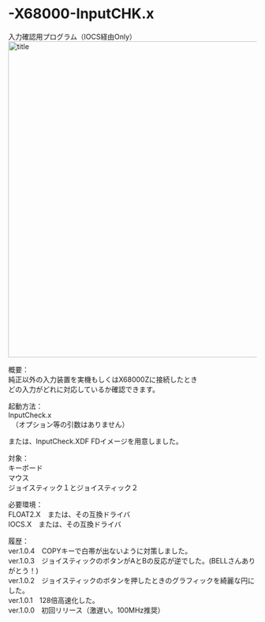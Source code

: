 # -X68000-InputCHK.x  
入力確認用プログラム（IOCS経由Only）  
 <img width="640" alt="title" src="../../../X68000/blob/master/Material/202403190013560842.png">

概要：  
純正以外の入力装置を実機もしくはX68000Zに接続したとき  
どの入力がどれに対応しているか確認できます。  

起動方法：  
InputCheck.x  
　（オプション等の引数はありません）  

または、InputCheck.XDF FDイメージを用意しました。  

対象：  
キーボード  
マウス  
ジョイスティック１とジョイスティック２  

必要環境：  
FLOAT2.X　または、その互換ドライバ  
IOCS.X　または、その互換ドライバ  

履歴：  
ver.1.0.4　COPYキーで白帯が出ないように対策しました。  
ver.1.0.3　ジョイスティックのボタンがAとBの反応が逆でした。(BELLさんありがとう！)  
ver.1.0.2　ジョイスティックのボタンを押したときのグラフィックを綺麗な円にした。  
ver.1.0.1　128倍高速化した。  
ver.1.0.0　初回リリース（激遅い。100MHz推奨）  
